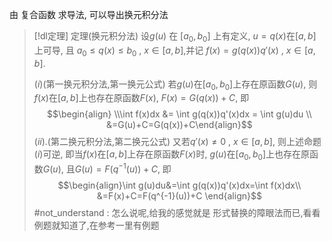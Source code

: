 

由 复合函数 求导法, 可以导出换元积分法


> [!dl定理] 定理(换元积分法) 
> 设$g(u)$ 在 $[a_0,b_0]$ 上有定义, $u=q(x)$在$[a,b]$上可导, 且 $a_0\leq q(x)\leq b_0 ~,~x\in [a,b]$,并记
> $f(x)=g(q(x))q'(x)~,~x\in [a,b]$.
> 
> $(i)$(第一换元积分法,第一换元公式)
>   若$g(u)$在$[a_{0},b_0]$上存在原函数$G(u)$, 则$f(x)$在$[a,b]$上也存在原函数$F(x)$, $F(x)=G(q(x))+C$, 即
> $$\begin{align} \\\int f(x)dx &= \int g(q(x))q'(x)dx = \int g(u)du \\ &=G(u)+C=G(q(x))+C\end{align}$$
> $(ii).$(第二换元积分法,第二换元公式)
>  又若$q'(x)\neq 0~,~x\in [a,b]$, 则上述命题$(i)$可逆, 即当$f(x)$在$[a,b]$上存在原函数$F(x)$时, $g(u)$在$[a_0,b_0]$上也存在原函数$G(u)$, 且$G(u)=F(q^{-1}(u))+C$, 即
> $$\begin{align}\int g(u)du&=\int g(q(x))q'(x)dx=\int f(x)dx\\ &=F(x)+C=F(q^{-1}(u))+C \end{align}$$
> #not_understand : 怎么说呢,给我的感觉就是 形式替换的障眼法而已,看看例题就知道了,在参考一里有例题

